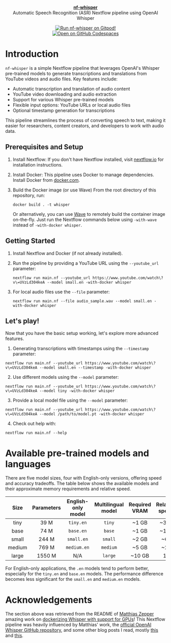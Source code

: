 <p align="center">
  <a href="https://www.github.com/mribeirodantas/nf-whisper">
    <strong>nf-whisper</strong>
  </a>
  <br />
  <span>Automatic Speech Recognition (ASR) Nextflow pipeline using OpenAI Whisper</span>
</p>
<p align="center">
  <a href="https://gitpod.io/#https://github.com/mribeirodantas/nf-whisper">
    <img src="https://img.shields.io/badge/Gitpod-%20Run%20nf_whisper%20on%20Gitpod-908a85?logo=gitpod" alt="Run nf-whisper on Gitpod!" />
  </a>
  <br />
  <a href="https://github.com/codespaces/new?hide_repo_select=true&ref=main&repo=575876376">
    <img src="https://github.com/codespaces/badge.svg" alt="Open on GitHub Codespaces" />
  </a>
</p>

# Introduction

`nf-whisper` is a simple Nextflow pipeline that leverages OpenAI's Whisper pre-trained models to generate transcriptions and translations from YouTube videos and audio files. Key features include:

- Automatic transcription and translation of audio content
- YouTube video downloading and audio extraction
- Support for various Whisper pre-trained models
- Flexible input options: YouTube URLs or local audio files
- Optional timestamp generation for transcriptions

This pipeline streamlines the process of converting speech to text, making it easier for researchers, content creators, and developers to work with audio data.

## Prerequisites and Setup

1. Install Nextflow:
   If you don't have Nextflow installed, visit [nextflow.io](https://www.nextflow.io) for installation instructions.

2. Install Docker:
   This pipeline uses Docker to manage dependencies. Install Docker from [docker.com](https://www.docker.com/get-started).

3. Build the Docker image (or use Wave)
   From the root directory of this repository, run:
   ```
   docker build . -t whisper
   ```
   Or alternatively, you can use [Wave](https://seqera.io/wave/) to remotely build the container image on-the-fly. Just run the Nextflow commands below using `-with-wave` instead of `-with-docker whisper`.

## Getting Started

1. Install Nextflow and Docker (if not already installed).

2. Run the pipeline by providing a YouTube URL using the `--youtube_url` parameter:
   ```
   nextflow run main.nf --youtube_url https://www.youtube.com/watch\?v\=UVzLd304keA --model small.en -with-docker whisper
   ```

3. For local audio files use the `--file` parameter:
   ```
   nextflow run main.nf --file audio_sample.wav --model small.en -with-docker whisper
   ```


## Let's play!

Now that you have the basic setup working, let's explore more advanced features.

1. Generating transcriptions with timestamps using the `--timestamp` parameter:
```
nextflow run main.nf --youtube_url https://www.youtube.com/watch\?v\=UVzLd304keA --model small.en --timestamp -with-docker whisper
```
2. Use different models using the `--model` parameter:
```
nextflow run main.nf --youtube_url https://www.youtube.com/watch\?v\=UVzLd304keA --model tiny -with-docker whisper

```
3. Provide a local model file using the `--model` parameter:
```
nextflow run main.nf --youtube_url https://www.youtube.com/watch\?v\=UVzLd304keA --model /path/to/model.pt -with-docker whisper
```

4. Check out help with:
```
nextflow run main.nf --help
```

# Available pre-trained models and languages
There are five model sizes, four with English-only versions, offering speed and accuracy tradeoffs. The table below shows the available models and their approximate memory requirements and relative speed.

|  Size  | Parameters | English-only model | Multilingual model | Required VRAM | Relative speed |
|:------:|:----------:|:------------------:|:------------------:|:-------------:|:--------------:|
|  tiny  |    39 M    |     `tiny.en`      |       `tiny`       |     ~1 GB     |      ~32x      |
|  base  |    74 M    |     `base.en`      |       `base`       |     ~1 GB     |      ~16x      |
| small  |   244 M    |     `small.en`     |      `small`       |     ~2 GB     |      ~6x       |
| medium |   769 M    |    `medium.en`     |      `medium`      |     ~5 GB     |      ~2x       |
| large  |   1550 M   |        N/A         |      `large`       |    ~10 GB     |       1x       |

For English-only applications, the `.en` models tend to perform better, especially for the `tiny.en` and `base.en` models. The performance difference becomes less significant for the `small.en` and `medium.en` models.

# Acknowledgements

The section above was retrieved from the README of [Matthias Zepper](https://github.com/MatthiasZepper) amazing work on [dockerizing Whisper with support for GPUs](https://github.com/MatthiasZepper/whisper-dockerized)! This Nextflow pipeline was heavily influenced by Matthias' work, the [official OpenAI Whisper GitHub repository](https://github.com/openai/whisper), and some other blog posts I read, mostly [this](https://towardsdatascience.com/whisper-transcribe-translate-audio-files-with-human-level-performance-df044499877) and [this](https://exemplary.ai/blog/openai-whisper).
